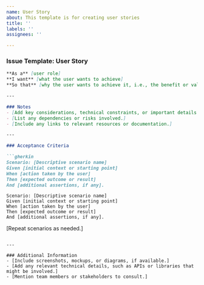 ```yaml
---
name: User Story
about: This template is for creating user stories
title: ''
labels: ''
assignees: ''

---
```


### Issue Template: User Story

```markdown
**As a** [user role]  
**I want** [what the user wants to achieve]  
**So that** [why the user wants to achieve it, i.e., the benefit or value it provides].  

---

### Notes
- [Add key considerations, technical constraints, or important details related to the feature.]
- [List any dependencies or risks involved.]
- [Include any links to relevant resources or documentation.]

---

### Acceptance Criteria  

```gherkin
Scenario: [Descriptive scenario name]
Given [initial context or starting point]
When [action taken by the user]
Then [expected outcome or result]
And [additional assertions, if any].
```

```gherkin
Scenario: [Descriptive scenario name]
Given [initial context or starting point]
When [action taken by the user]
Then [expected outcome or result]
And [additional assertions, if any].
```

[Repeat scenarios as needed.]
```

---

### Additional Information
- [Include screenshots, mockups, or diagrams, if available.]
- [Add any relevant technical details, such as APIs or libraries that might be involved.]
- [Mention team members or stakeholders to consult.]
```
